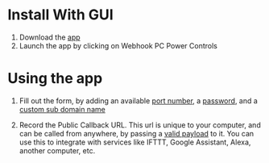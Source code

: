 # Install With GUI
1. Download the [app]()
2. Launch the app by clicking on Webhook PC Power Controls

# Using the app
1. Fill out the form, by adding an available [port number](../README.md/#configuration-variables), a [password](../README.md/#configuration-variables), and a [custom sub domain name](../README.md/#configuration-variables)

2. Record the Public Callback URL. This url is unique to your computer, and can be called from anywhere, by passing a [valid payload](../README.md/#json-payload) to it. You can use this to integrate with services like IFTTT, Google Assistant, Alexa, another computer, etc. 